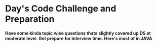 # Day's Code Challenge and Preparation
#### Have some kinda topic wise questions thats slightly covered up DS at moderate level. Get prepare for interview time. Here's most of in JAVA
